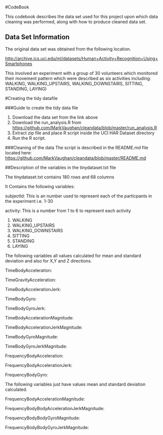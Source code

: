 #CodeBook

This codebook describes the data set used for this project upon which data cleaning was performed, along with how to produce cleaned data set.

## Data Set Information

The original data set was obtained from the following location.

http://archive.ics.uci.edu/ml/datasets/Human+Activity+Recognition+Using+Smartphones

This involved an experiment with a group of 30 volunteers which monitored their movement pattern which were described as six activities including: WALKING, WALKING_UPSTAIRS, WALKING_DOWNSTAIRS, SITTING, STANDING, LAYING)

#Creating the tidy datafile

###Guide to create the tidy data file

1. Download the data set from the link above
2. Download the run_analysis.R from https://github.com/MarkVaughan/cleandata/blob/master/run_analysis.R
3. Extract zip file and place R script inside the UCI HAR Dataset directory
4. Run the R script.

###Cleaning of the data
The script is described in the README.md file located here: https://github.com/MarkVaughan/cleandata/blob/master/README.md

##Description of the variables in the tinydataset.txt file

The tinydataset.txt contains 180 rows and 68 columns

It Contains the following variables:

subjectId: This is an number used to represent each of the particpants in the experiment i.e. 1-30

activity:  This is a number from 1 to 6 to represent each activity

1. WALKING
2. WALKING_UPSTAIRS
3. WALKING_DOWNSTAIRS
4. SITTING
5. STANDING
6. LAYING


The following variables all values calculated for mean and standard deviation and also for X,Y and Z directions.

TimeBodyAcceleration:

TimeGravityAcceleration:

TimeBodyAccelerationJerk:

TimeBodyGyro:

TimeBodyGyroJerk:

TimeBodyAccelerationMagnitude:

TimeBodyAccelerationJerkMagnitude:

TimeBodyGyroMagnitude:

TimeBodyGyroJerkMagnitude:

FrequencyBodyAcceleration:

FrequencyBodyAccelerationJerk:

FrequencyBodyGyro:

The following variables just have values mean and standard deviation calculated.

FrequencyBodyAccelerationMagnitude:

FrequencyBodyBodyAccelerationJerkMagnitude:

FrequencyBodyBodyGyroMagnitude:

FrequencyBodyBodyGyroJerkMagnitude:



